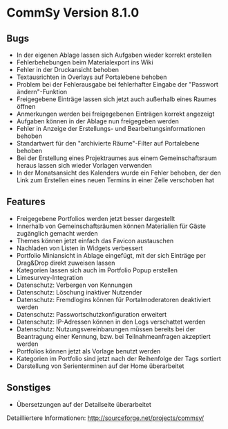 CommSy Version 8.1.0
===================

Bugs
--------------------
- In der eigenen Ablage lassen sich Aufgaben wieder korrekt erstellen
- Fehlerbehebungen beim Materialexport ins Wiki
- Fehler in der Druckansicht behoben
- Textausrichten in Overlays auf Portalebene behoben
- Problem bei der Fehlerausgabe bei fehlerhafter Eingabe der "Passwort ändern"-Funktion
- Freigegebene Einträge lassen sich jetzt auch außerhalb eines Raumes öffnen
- Anmerkungen werden bei freigegebenen Einträgen korrekt angezeigt
- Aufgaben können in der Ablage nun freigegeben werden
- Fehler in Anzeige der Erstellungs- und Bearbeitungsinformationen behoben
- Standartwert für den "archivierte Räume"-Filter auf Portalebene behoben
- Bei der Erstellung eines Projektraumes aus einem Gemeinschaftsraum heraus lassen sich wieder Vorlagen verwenden
- In der Monatsansicht des Kalenders wurde ein Fehler behoben, der den Link zum Erstellen eines neuen Termins in einer Zelle verschoben hat

Features
--------------------
- Freigegebene Portfolios werden jetzt besser dargestellt
- Innerhalb von Gemeinschaftsräumen können Materialien für Gäste zugänglich gemacht werden
- Themes können jetzt einfach das Favicon austauschen
- Nachladen von Listen in Widgets verbessert
- Portfolio Miniansicht in Ablage eingefügt, mit der sich Einträge per Drag&Drop direkt zuweisen lassen
- Kategorien lassen sich auch im Portfolio Popup erstellen
- Limesurvey-Integration
- Datenschutz: Verbergen von Kennungen
- Datenschutz: Löschung inaktiver Nutzender
- Datenschutz: Fremdlogins können für Portalmoderatoren deaktiviert werden
- Datenschutz: Passwortschutzkonfiguration erweitert
- Datenschutz: IP-Adressen können in den Logs verschattet werden
- Datenschutz: Nutzungsvereinbarungen müssen bereits bei der Beantragung einer Kennung, bzw. bei Teilnahmeanfragen akzeptiert werden
- Portfolios können jetzt als Vorlage benutzt werden
- Kategorien im Portfolio sind jetzt nach der Reihenfolge der Tags sortiert
- Darstellung von Serienterminen auf der Home überarbeitet

Sonstiges
--------------------
- Übersetzungen auf der Detailseite überarbeitet

Detailliertere Informationen: http://sourceforge.net/projects/commsy/